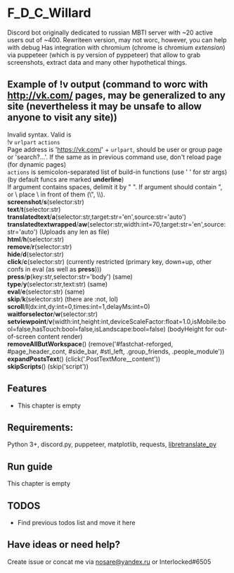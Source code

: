 # F_D_C_Willard

Discord bot originally dedicated to russian MBTI server with ~20 active users out of ~400. Rewriteen version, may not worc, however, you can help with debug
Has integration with chromium (chrome is chromium *extension*) via puppeteer (which is py version of pyppeteer) that allow to grab screenshots, extract data and many other hypothetical things.

## Example of !v output (command to worc with http://vk.com/ pages, may be generalized to any site (nevertheless it may be unsafe to allow anyone to visit any site))

Invalid syntax. Valid is\
!v `urlpart` `actions`\
Page address is 'https://vk.com/' + `urlpart`, should be user or group page or 'search?...'. If the same as in previous command use, don't reload page (for dynamic pages)\
`actions` is semicolon-separated list of build-in functions (use ' ' for str args) (by default funcs are marked __underline__)\
If argument contains spaces, delimit it by " ". If argument should contain ", or \\ place \\ in front of them (\\", \\\\).\
**screenshot**/**s**(selector:str)\
**text**/**t**(selector:str)\
**translatedtext**/**a**(selector:str,target:str='en',source:str='auto')\
**translatedtextwrapped**/**aw**(selector:str,width:int=70,target:str='en',source:str='auto') (Uploads any len as file)\
**html**/**h**(selector:str)\
**remove**/**r**(selector:str)\
**hide**/**d**(selector:str)\
**click**/**c**(selector:str) (currently restricted (primary key, down+up, other confs in eval (as well as **press**)))\
**press**/**p**(key:str,selector:str='body') (same)\
**type**/**y**(selector:str,text:str) (same)\
**eval**/**e**(selector:str) (same)\
**skip**/**k**(selector:str) (there are :not, lol)\
**scroll**/**l**(dx:int,dy:int=0,times:int=1,delayMs:int=0)\
**waitforselector**/**w**(selector:str)\
**setviewpoint**/**v**(width:int,height:int,deviceScaleFactor:float=1.0,isMobile:bool=false,hasTouch:bool=false,isLandscape:bool=false) (bodyHeight for out-of-screen content render)\
__removeAllButWorkspace__() (remove('#fastchat-reforged, #page_header_cont, #side_bar, #stl_left, .group_friends, .people_module'))\
__expandPostsText__() (click('.PostTextMore__content'))\
__skipScripts__() (skip('script'))


## Features
- This chapter is empty

## Requirements:
Python 3+, discord.py, puppeteer, matplotlib, requests, [libretranslate_py](https://github.com/IEEERemainder/libretranslate_py)

## Run guide
This chapter is empty

## TODOS
- Find previous todos list and move it here

## Have ideas or need help? 
Create issue or concat me via nosare@yandex.ru or Interlocked#6505
